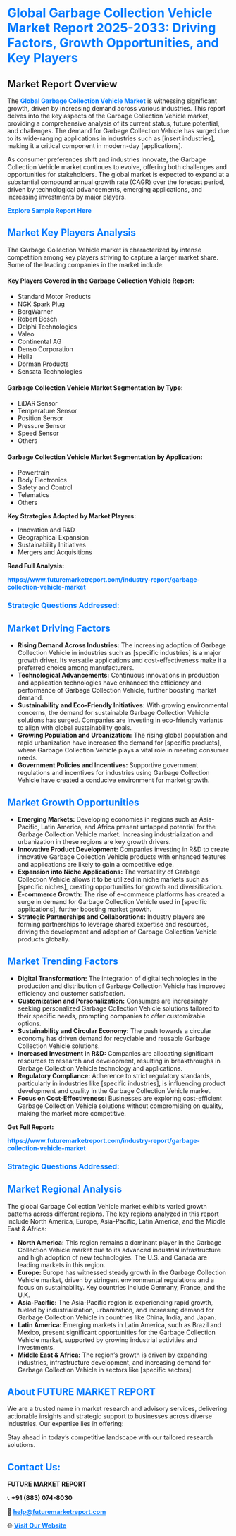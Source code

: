 <h1 style="color: #007BFF;">Global Garbage Collection Vehicle Market Report 2025-2033: Driving Factors, Growth Opportunities, and Key Players</h1>

<section id="overview">
<h2>Market Report Overview</h2>
<p>The <a href="https://www.futuremarketreport.com/industry-report/garbage-collection-vehicle-market" style="color: #007BFF; text-decoration: none;"><strong>Global Garbage Collection Vehicle Market</strong></a> is witnessing significant growth, driven by increasing demand across various industries. This report delves into the key aspects of the Garbage Collection Vehicle market, providing a comprehensive analysis of its current status, future potential, and challenges. The demand for Garbage Collection Vehicle has surged due to its wide-ranging applications in industries such as [insert industries], making it a critical component in modern-day [applications].</p>
<p>As consumer preferences shift and industries innovate, the Garbage Collection Vehicle market continues to evolve, offering both challenges and opportunities for stakeholders. The global market is expected to expand at a substantial compound annual growth rate (CAGR) over the forecast period, driven by technological advancements, emerging applications, and increasing investments by major players.</p>
</section>

<section id="overview">
<p><a href="https://www.futuremarketreport.com/request-sample/reportId=33434" style="color: #007BFF; text-decoration: none;"><strong>Explore Sample Report Here</strong></a></p>
</section>

<section id="key-players">
<h2 style="color: #007BFF;">Market Key Players Analysis</h2>
<p>The Garbage Collection Vehicle market is characterized by intense competition among key players striving to capture a larger market share. Some of the leading companies in the market include:</p>
<h4>Key Players Covered in the Garbage Collection Vehicle Report:</h4>
<ul><li>Standard Motor Products</li><li>NGK Spark Plug</li><li>BorgWarner</li><li>Robert Bosch</li><li>Delphi Technologies</li><li>Valeo</li><li>Continental AG</li><li>Denso Corporation</li><li>Hella</li><li>Dorman Products</li><li>Sensata Technologies</li></ul>
<h4>Garbage Collection Vehicle Market Segmentation by Type:</h4>
<ul><li>LiDAR Sensor</li><li>Temperature Sensor</li><li>Position Sensor</li><li>Pressure Sensor</li><li>Speed Sensor</li><li>Others</li></ul>

<h4>Garbage Collection Vehicle Market Segmentation by Application:</h4>
<ul><li>Powertrain</li><li>Body Electronics</li><li>Safety and Control</li><li>Telematics</li><li>Others</li></ul>
<p><strong>Key Strategies Adopted by Market Players:</strong></p>
<ul>
<li>Innovation and R&D</li>
<li>Geographical Expansion</li>
<li>Sustainability Initiatives</li>
<li>Mergers and Acquisitions</li>
</ul>
</section>

<section>
<p><strong>Read Full Analysis: </strong></p><a href="https://www.futuremarketreport.com/industry-report/garbage-collection-vehicle-market" style="color: #007BFF; text-decoration: none;"><strong>https://www.futuremarketreport.com/industry-report/garbage-collection-vehicle-market</strong></a>
<h3 style="color: #007BFF;">Strategic Questions Addressed:</h3>
</section>

<section id="driving-factors">
<h2 style="color: #007BFF;">Market Driving Factors</h2>
<ul>
<li><strong>Rising Demand Across Industries:</strong> The increasing adoption of Garbage Collection Vehicle in industries such as [specific industries] is a major growth driver. Its versatile applications and cost-effectiveness make it a preferred choice among manufacturers.</li>
<li><strong>Technological Advancements:</strong> Continuous innovations in production and application technologies have enhanced the efficiency and performance of Garbage Collection Vehicle, further boosting market demand.</li>
<li><strong>Sustainability and Eco-Friendly Initiatives:</strong> With growing environmental concerns, the demand for sustainable Garbage Collection Vehicle solutions has surged. Companies are investing in eco-friendly variants to align with global sustainability goals.</li>
<li><strong>Growing Population and Urbanization:</strong> The rising global population and rapid urbanization have increased the demand for [specific products], where Garbage Collection Vehicle plays a vital role in meeting consumer needs.</li>
<li><strong>Government Policies and Incentives:</strong> Supportive government regulations and incentives for industries using Garbage Collection Vehicle have created a conducive environment for market growth.</li>
</ul>
</section>

<section id="growth-opportunities">
<h2 style="color: #007BFF;">Market Growth Opportunities</h2>
<ul>
<li><strong>Emerging Markets:</strong> Developing economies in regions such as Asia-Pacific, Latin America, and Africa present untapped potential for the Garbage Collection Vehicle market. Increasing industrialization and urbanization in these regions are key growth drivers.</li>
<li><strong>Innovative Product Development:</strong> Companies investing in R&D to create innovative Garbage Collection Vehicle products with enhanced features and applications are likely to gain a competitive edge.</li>
<li><strong>Expansion into Niche Applications:</strong> The versatility of Garbage Collection Vehicle allows it to be utilized in niche markets such as [specific niches], creating opportunities for growth and diversification.</li>
<li><strong>E-commerce Growth:</strong> The rise of e-commerce platforms has created a surge in demand for Garbage Collection Vehicle used in [specific applications], further boosting market growth.</li>
<li><strong>Strategic Partnerships and Collaborations:</strong> Industry players are forming partnerships to leverage shared expertise and resources, driving the development and adoption of Garbage Collection Vehicle products globally.</li>
</ul>
</section>

<section id="trending-factors">
<h2 style="color: #007BFF;">Market Trending Factors</h2>
<ul>
<li><strong>Digital Transformation:</strong> The integration of digital technologies in the production and distribution of Garbage Collection Vehicle has improved efficiency and customer satisfaction.</li>
<li><strong>Customization and Personalization:</strong> Consumers are increasingly seeking personalized Garbage Collection Vehicle solutions tailored to their specific needs, prompting companies to offer customizable options.</li>
<li><strong>Sustainability and Circular Economy:</strong> The push towards a circular economy has driven demand for recyclable and reusable Garbage Collection Vehicle solutions.</li>
<li><strong>Increased Investment in R&D:</strong> Companies are allocating significant resources to research and development, resulting in breakthroughs in Garbage Collection Vehicle technology and applications.</li>
<li><strong>Regulatory Compliance:</strong> Adherence to strict regulatory standards, particularly in industries like [specific industries], is influencing product development and quality in the Garbage Collection Vehicle market.</li>
<li><strong>Focus on Cost-Effectiveness:</strong> Businesses are exploring cost-efficient Garbage Collection Vehicle solutions without compromising on quality, making the market more competitive.</li>
</ul>
</section>

<section>
<p><strong>Get Full Report: </strong></p><a href="https://www.futuremarketreport.com/industry-report/garbage-collection-vehicle-market" style="color: #007BFF; text-decoration: none;"><strong>https://www.futuremarketreport.com/industry-report/garbage-collection-vehicle-market</strong></a>
<h3 style="color: #007BFF;">Strategic Questions Addressed:</h3>
</section>


<section id="regional-analysis">
<h2 style="color: #007BFF;">Market Regional Analysis</h2>
<p>The global Garbage Collection Vehicle market exhibits varied growth patterns across different regions. The key regions analyzed in this report include North America, Europe, Asia-Pacific, Latin America, and the Middle East & Africa:</p>
<ul>
<li><strong>North America:</strong> This region remains a dominant player in the Garbage Collection Vehicle market due to its advanced industrial infrastructure and high adoption of new technologies. The U.S. and Canada are leading markets in this region.</li>
<li><strong>Europe:</strong> Europe has witnessed steady growth in the Garbage Collection Vehicle market, driven by stringent environmental regulations and a focus on sustainability. Key countries include Germany, France, and the U.K.</li>
<li><strong>Asia-Pacific:</strong> The Asia-Pacific region is experiencing rapid growth, fueled by industrialization, urbanization, and increasing demand for Garbage Collection Vehicle in countries like China, India, and Japan.</li>
<li><strong>Latin America:</strong> Emerging markets in Latin America, such as Brazil and Mexico, present significant opportunities for the Garbage Collection Vehicle market, supported by growing industrial activities and investments.</li>
<li><strong>Middle East & Africa:</strong> The region’s growth is driven by expanding industries, infrastructure development, and increasing demand for Garbage Collection Vehicle in sectors like [specific sectors].</li>
</ul>
</section>

<footer>
<h2 style="color: #007BFF;">About FUTURE MARKET REPORT</h2>
<p>We are a trusted name in market research and advisory services, delivering actionable insights and strategic support to businesses across diverse industries. Our expertise lies in offering:</p>

<p>Stay ahead in today’s competitive landscape with our tailored research solutions.</p>

<h2 style="color: #007BFF;">Contact Us:</h2>
<p><strong>FUTURE MARKET REPORT</strong></p>
<p>📞 <strong>+91 (883) 074-8030</strong></p>
<p>📧 <strong><a href="mailto:help@futuremarketreport.com" style="color: #007BFF;">help@futuremarketreport.com</a></strong></p>
<p>🌐 <strong><a href="https://www.futuremarketreport.com/" style="color: #007BFF;">Visit Our Website</a></strong></p>
</footer>
